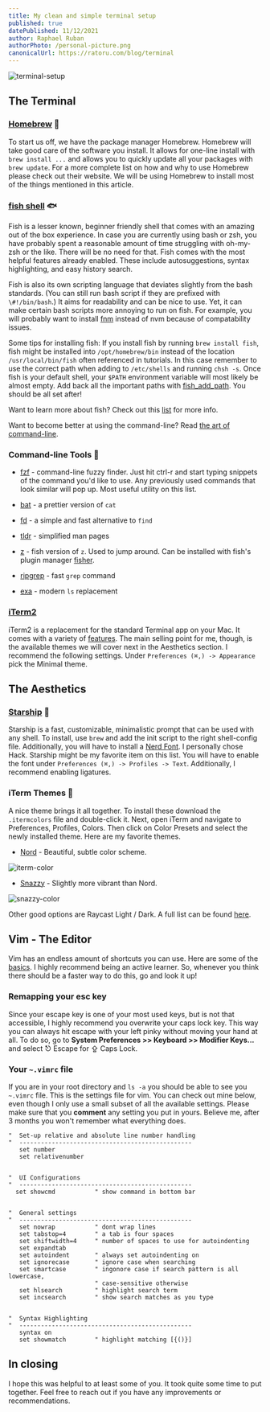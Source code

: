 ```yaml
---
title: My clean and simple terminal setup
published: true
datePublished: 11/12/2021
author: Raphael Ruban
authorPhoto: /personal-picture.png
canonicalUrl: https://ratoru.com/blog/terminal
---
```


![terminal-setup](/blog-img/terminal-setup.png)

## The Terminal

### [Homebrew](https://brew.sh/) :beer:

To start us off, we have the package manager Homebrew. Homebrew will take good care of the software you install. It allows for one-line install with `brew install ...` and allows you to quickly update all your packages with `brew update`. For a more complete list on how and why to use Homebrew please check out their website. We will be using Homebrew to install most of the things mentioned in this article.

### [fish shell](https://fishshell.com/) :fish:

Fish is a lesser known, beginner friendly shell that comes with an amazing out of the box experience. In case you are currently using bash or zsh, you have probably spent a reasonable amount of time struggling with oh-my-zsh or the like. There will be no need for that. Fish comes with the most helpful features already enabled. These include autosuggestions, syntax highlighting, and easy history search.

Fish is also its own scripting language that deviates slightly from the bash standards. (You can still run bash script if they are prefixed with `\#!/bin/bash`.) It aims for readability and can be nice to use. Yet, it can make certain bash scripts more annoying to run on fish. For example, you will probably want to install [fnm](https://github.com/Schniz/fnm#--fast-node-manager-fnm----) instead of nvm because of compatability issues.

Some tips for installing fish: If you install fish by running `brew install fish`, fish might be installed into `/opt/homebrew/bin` instead of the location `/usr/local/bin/fish` often referenced in tutorials. In this case remember to use the correct path when adding to `/etc/shells` and running `chsh -s`. Once fish is your default shell, your `$PATH` environment variable will most likely be almost empty. Add back all the important paths with [fish_add_path](https://fishshell.com/docs/current/cmds/fish_add_path.html#cmd-fish-add-path). You should be all set after!

Want to learn more about fish? Check out this [list](https://project-awesome.org/fisherman/awesome-fish-shell) for more info.

Want to become better at using the command-line? Read [the art of command-line](https://github.com/jlevy/the-art-of-command-line).

### Command-line Tools :hammer:

- [fzf](https://github.com/junegunn/fzf#-) - command-line fuzzy finder. Just hit ctrl-r and start typing snippets of the command you'd like to use. Any previously used commands that look similar will pop up. Most useful utility on this list.
- [bat](https://github.com/sharkdp/bat) - a prettier version of `cat`
- [fd](https://github.com/sharkdp/fd#fd) - a simple and fast alternative to `find`
- [tldr](https://github.com/tldr-pages/tldr/#) - simplified man pages
- [z](https://github.com/jethrokuan/z#z) - fish version of `z`. Used to jump around. Can be installed with fish's plugin manager [fisher](https://github.com/jorgebucaran/fisher).

- [ripgrep](https://github.com/BurntSushi/ripgrep) - fast `grep` command
- [exa](https://the.exa.website/) - modern `ls` replacement

### [iTerm2](https://iterm2.com/)

iTerm2 is a replacement for the standard Terminal app on your Mac. It comes with a variety of [features](https://iterm2.com/features.html). The main selling point for me, though, is the available themes we will cover next in the Aesthetics section. I recommend the following settings. Under `Preferences (⌘,) -> Appearance` pick the Minimal theme.

## The Aesthetics

### [Starship](https://starship.rs/) :rocket:

Starship is a fast, customizable, minimalistic prompt that can be used with any shell. To install, use `brew` and add the init script to the right shell-config file. Additionally, you will have to install a [Nerd Font](https://www.nerdfonts.com/). I personally chose Hack. Starship might be my favorite item on this list. You will have to enable the font under `Preferences (⌘,) -> Profiles -> Text`. Additionally, I recommend enabling ligatures.

### iTerm Themes :art:

A nice theme brings it all together. To install these download the `.itermcolors` file and double-click it. Next, open iTerm and navigate to Preferences, Profiles, Colors. Then click on Color Presets and select the newly installed theme. Here are my favorite themes.

- [Nord](https://github.com/arcticicestudio/nord-iterm2) - Beautiful, subtle color scheme.

![iterm-color](/blog-img/iterm-color.png)

- [Snazzy](https://github.com/sindresorhus/iterm2-snazzy) - Slightly more vibrant than Nord.

![snazzy-color](/blog-img/snazzy-color.png)

Other good options are Raycast Light / Dark. A full list can be found [here](https://github.com/mbadolato/iTerm2-Color-Schemes#screenshots).

## Vim - The Editor

Vim has an endless amount of shortcuts you can use. Here are some of the [basics](https://learnxinyminutes.com/docs/vim/). I highly recommend being an active learner. So, whenever you think there should be a faster way to do this, go and look it up!

### Remapping your esc key

Since your escape key is one of your most used keys, but is not that accessible, I highly recommend you overwrite your caps lock key. This way you can always hit escape with your left pinky without moving your hand at all. To do so, go to **System Preferences >> Keyboard >> Modifier Keys...** and select ⎋ Escape for ⇪ Caps Lock.

### Your `~.vimrc` file

If you are in your root directory and `ls -a` you should be able to see you `~.vimrc` file. This is the settings file for vim. You can check out mine below, even though I only use a small subset of all the available settings. Please make sure that you **comment** any setting you put in yours. Believe me, after 3 months you won't remember what everything does.

```.vimrc
"  Set-up relative and absolute line number handling
"  ------------------------------------------------
   set number
   set relativenumber


"  UI Configurations
"  ------------------------------------------------
  set showcmd           " show command in bottom bar


"  General settings
"  ------------------------------------------------
   set nowrap           " dont wrap lines
   set tabstop=4        " a tab is four spaces
   set shiftwidth=4     " number of spaces to use for autoindenting
   set expandtab
   set autoindent       " always set autoindenting on
   set ignorecase       " ignore case when searching
   set smartcase        " ingonore case if search pattern is all lowercase,
                        " case-sensitive otherwise
   set hlsearch         " highlight search term
   set incsearch        " show search matches as you type


"  Syntax Highlighting
"  ------------------------------------------------
   syntax on
   set showmatch        " highlight matching [{()}]
```

## In closing

I hope this was helpful to at least some of you. It took quite some time to put together. Feel free to reach out if you have any improvements or recommendations.
